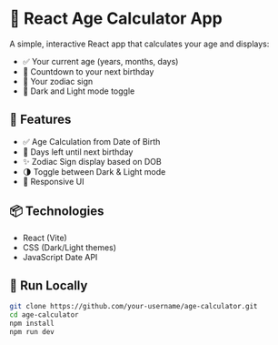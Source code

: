 # 🧮 React Age Calculator App

A simple, interactive React app that calculates your age and displays:

- ✅ Your current age (years, months, days)
- 🎂 Countdown to your next birthday
- 🔮 Your zodiac sign
- 🌙 Dark and Light mode toggle

## 🔧 Features

- ✅ Age Calculation from Date of Birth
- 🔁 Days left until next birthday
- ✨ Zodiac Sign display based on DOB
- 🌗 Toggle between Dark & Light mode
- 📱 Responsive UI

## 📦 Technologies

- React (Vite)
- CSS (Dark/Light themes)
- JavaScript Date API

## 🚀 Run Locally

```bash
git clone https://github.com/your-username/age-calculator.git
cd age-calculator
npm install
npm run dev
